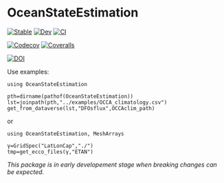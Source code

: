 # OceanStateEstimation

[![Stable](https://img.shields.io/badge/docs-stable-blue.svg)](https://gaelforget.github.io/OceanStateEstimation.jl/stable)
[![Dev](https://img.shields.io/badge/docs-dev-blue.svg)](https://gaelforget.github.io/OceanStateEstimation.jl/dev)
[![CI](https://github.com/gaelforget/OceanStateEstimation.jl/actions/workflows/ci.yml/badge.svg)](https://github.com/gaelforget/OceanStateEstimation.jl/actions/workflows/ci.yml)

[![Codecov](https://codecov.io/gh/gaelforget/OceanStateEstimation.jl/branch/master/graph/badge.svg)](https://codecov.io/gh/gaelforget/OceanStateEstimation.jl)
[![Coveralls](https://coveralls.io/repos/github/gaelforget/OceanStateEstimation.jl/badge.svg?branch=master)](https://coveralls.io/github/gaelforget/OceanStateEstimation.jl?branch=master)

[![DOI](https://zenodo.org/badge/260376633.svg)](https://zenodo.org/badge/latestdoi/260376633)

Use examples:

```
using OceanStateEstimation

pth=dirname(pathof(OceanStateEstimation))
lst=joinpath(pth,"../examples/OCCA_climatology.csv")
get_from_dataverse(lst,"DFOsflux",OCCAclim_path)
```

or 

```
using OceanStateEstimation, MeshArrays

γ=GridSpec("LatLonCap","./")
tmp=get_ecco_files(γ,"ETAN")
```

_This package is in early developement stage when breaking changes can be expected._

